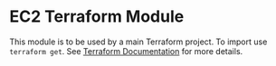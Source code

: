 EC2 Terraform Module
=============

This module is to be used by a main Terraform project. To import use `terraform get`. See [Terraform Documentation](https://www.terraform.io/docs/modules/usage.html) for more details.

